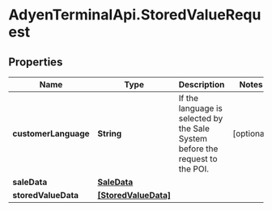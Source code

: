 # AdyenTerminalApi.StoredValueRequest

## Properties

Name | Type | Description | Notes
------------ | ------------- | ------------- | -------------
**customerLanguage** | **String** | If the language is selected by the Sale System before the request to the POI. | [optional] 
**saleData** | [**SaleData**](SaleData.md) |  | 
**storedValueData** | [**[StoredValueData]**](StoredValueData.md) |  | 


